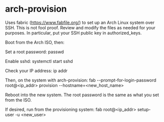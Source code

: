 # arch-provision

Uses fabric (https://www.fabfile.org/) to set up an Arch Linux system over SSH.
This is not fool proof. Review and modify the files as needed for your purposes. In particular, put your SSH public key in authorized_keys.

Boot from the Arch ISO, then:

Set a root password:
passwd

Enable sshd:
systemctl start sshd

Check your IP address:
ip addr

Then, on the system with arch-provision:
fab --prompt-for-login-password root@<ip_addr> provision --hostname=<new_host_name>

Reboot into the new system. The root password is the same as what you set from the ISO.

If desired, run from the provisioning system:
fab root@<ip_addr> setup-user -u <new_user>

